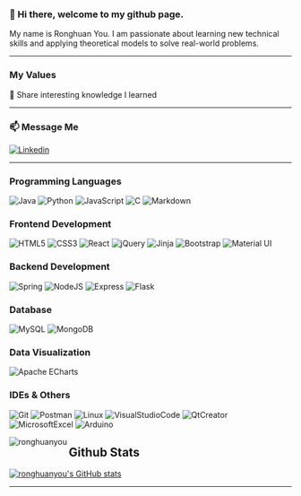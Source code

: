 ### 👋 Hi there, welcome to my github page. 
My name is Ronghuan You. I am passionate about learning new technical skills and applying theoretical models to solve real-world problems.

---
### My Values
🙌 Share interesting knowledge I learned

---
### 📫 Message Me
<a href="https://www.linkedin.com/in/ronghuan-you/"><img alt="Linkedin" src="https://img.shields.io/badge/linkedin-0077B5?logo=linkedin&logoColor=white&style=for-the-badge" /></a>

---
### Programming Languages
![Java](https://img.shields.io/badge/java-DC9202.svg?style=for-the-badge&logo=java&logoColor=white)
![Python](https://img.shields.io/badge/python-3776ab?style=for-the-badge&logo=python&logoColor=ffdd54)
![JavaScript](https://img.shields.io/badge/javascript-A9A9A9.svg?style=for-the-badge&logo=javascript&logoColor=%F7DF1E)
![C](https://img.shields.io/badge/C-A8B9CC.svg?style=for-the-badge&logo=c&logoColor=white)
![Markdown](https://img.shields.io/badge/markdown-000000.svg?style=for-the-badge&logo=markdown&logoColor=white)


### Frontend Development
![HTML5](https://img.shields.io/badge/html5-E34F26.svg?style=for-the-badge&logo=html5&logoColor=white)
![CSS3](https://img.shields.io/badge/css3-1572B6.svg?style=for-the-badge&logo=css3&logoColor=white)
![React](https://img.shields.io/badge/react-61DAFB.svg?style=for-the-badge&logo=react&logoColor=white)
![jQuery](https://img.shields.io/badge/jquery-0769AD.svg?style=for-the-badge&logo=jquery&logoColor=white)
![Jinja](https://img.shields.io/badge/Jinja-B41717.svg?style=for-the-badge&logo=Jinja&logoColor=white)
![Bootstrap](https://img.shields.io/badge/bootstrap-7952B3.svg?style=for-the-badge&logo=bootstrap&logoColor=white)
![Material UI](https://img.shields.io/badge/materialui-0081CB.svg?style=for-the-badge&logo=material-ui&logoColor=white)

### Backend Development
![Spring](https://img.shields.io/badge/spring-6DB33F.svg?style=for-the-badge&logo=spring&logoColor=white)
![NodeJS](https://img.shields.io/badge/node.js-6DA55F?style=for-the-badge&logo=node.js&logoColor=white)
![Express](https://img.shields.io/badge/express-000000.svg?style=for-the-badge&logo=Express&logoColor=%2361DAFB)
![Flask](https://img.shields.io/badge/flask-000000.svg?style=for-the-badge&logo=flask&logoColor=white)

### Database
![MySQL](https://img.shields.io/badge/MySQL-4479A1.svg?style=for-the-badge&logo=MySQL&logoColor=white)
![MongoDB](https://img.shields.io/badge/MongoDB-47A248.svg?style=for-the-badge&logo=MongoDB&logoColor=white)

### Data Visualization
![Apache ECharts](https://img.shields.io/badge/ApacheECharts-AA344D.svg?style=for-the-badge&logo=ApacheECharts&logoColor=white)

### IDEs & Others
![Git](https://img.shields.io/badge/Git-F05032.svg?style=for-the-badge&logo=Git&logoColor=white)
![Postman](https://img.shields.io/badge/Postman-FF6C37.svg?style=for-the-badge&logo=Postman&logoColor=white)
![Linux](https://img.shields.io/badge/Linux-FCC624.svg?style=for-the-badge&logo=Linux&logoColor=white)
![VisualStudioCode](https://img.shields.io/badge/VisualStudioCode-007ACC.svg?style=for-the-badge&logo=VisualStudioCode&logoColor=white)
![QtCreator](https://img.shields.io/badge/QtCreator-41CD52.svg?style=for-the-badge&logo=QtCreator&logoColor=white)
![MicrosoftExcel](https://img.shields.io/badge/MicrosoftExcel-217346.svg?style=for-the-badge&logo=MicrosoftExcel&logoColor=white)
![Arduino](https://img.shields.io/badge/Arduino-00979D.svg?style=for-the-badge&logo=Arduino&logoColor=white)

<p>
  <img align="left" src="https://github-readme-stats.vercel.app/api/top-langs?username=ronghuanyou&show_icons=true&locale=en&layout=compact" alt="ronghuanyou" /></p>
  
## Github Stats
[![ronghuanyou's GitHub stats](https://github-readme-stats.vercel.app/api?username=ronghuanyou&hide=stars&count_private=true&show_icons=true)](https://github.com/anuraghazra/github-readme-stats)

---
